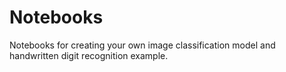 # Notebooks
Notebooks for creating your own image classification model and handwritten digit recognition example.
